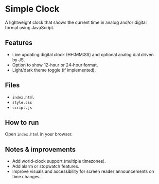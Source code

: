 # Simple Clock

A lightweight clock that shows the current time in analog and/or digital format using JavaScript.

## Features

- Live updating digital clock (HH:MM:SS) and optional analog dial driven by JS.
- Option to show 12-hour or 24-hour format.
- Light/dark theme toggle (if implemented).

## Files

- `index.html`
- `style.css`
- `script.js`

## How to run

Open `index.html` in your browser.

## Notes & improvements

- Add world-clock support (multiple timezones).
- Add alarm or stopwatch features.
- Improve visuals and accessibility for screen reader announcements on time changes.
